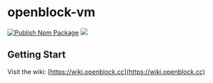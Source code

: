 # openblock-vm
[![Publish Npm Package](https://github.com/openblockcc/openblock-vm/actions/workflows/publish-npm-package.yml/badge.svg)](https://github.com/openblockcc/openblock-vm/actions/workflows/publish-npm-package.yml) ![](https://img.shields.io/github/license/openblockcc/openblock-vm)

## Getting Start

Visit the wiki: [https://wiki.openblock.cc](https://wiki.openblock.cc)
